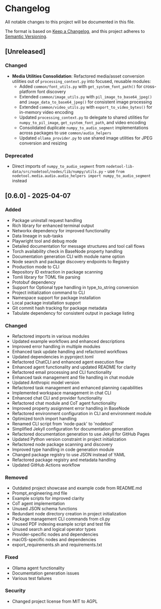 # Changelog

All notable changes to this project will be documented in this file.

The format is based on [Keep a Changelog](https://keepachangelog.com/en/1.0.0/),
and this project adheres to [Semantic Versioning](https://semver.org/spec/v2.0.0.html).

## [Unreleased]

### Changed

- **Media Utilities Consolidation**: Refactored media/asset conversion utilities out of `processing_context.py` into focused, reusable modules:
  - Added `common/font_utils.py` with `get_system_font_path()` for cross-platform font discovery
  - Extended `common/image_utils.py` with `pil_image_to_base64_jpeg()` and `image_data_to_base64_jpeg()` for consistent image processing
  - Extended `common/video_utils.py` with `export_to_video_bytes()` for in-memory video encoding
  - Updated `processing_context.py` to delegate to shared utilities for `numpy_to_pil_image`, `get_system_font_path`, and video encoding
  - Consolidated duplicate `numpy_to_audio_segment` implementations across packages to use `common/audio_helpers`
  - Updated `ollama_provider.py` to use shared image utilities for JPEG conversion and resizing

### Deprecated

- Direct imports of `numpy_to_audio_segment` from `nodetool-lib-data/src/nodetool/nodes/lib/numpy/utils.py` - use `from nodetool.media.audio.audio_helpers import numpy_to_audio_segment` instead

## [0.6.0] - 2025-04-07

### Added

- Package uninstall request handling
- Rich library for enhanced terminal output
- Networkx dependency for improved functionality
- Data lineage in sub-tasks
- Playwright tool and debug mode
- Detailed documentation for message structures and tool call flows
- Torch availability check in BaseNode property handling
- Documentation generation CLI with module name option
- Node search and package discovery endpoints to Registry
- Production mode to CLI
- Repository ID extraction in package scanning
- Tomli library for TOML file parsing
- Protobuf dependency
- Support for Optional type handling in type_to_string conversion
- Project initialization command to CLI
- Namespace support for package installation
- Local package installation support
- Git commit hash tracking for package metadata
- Tabulate dependency for consistent output in package listing

### Changed

- Refactored imports in various modules
- Updated example workflows and enhanced descriptions
- Improved error handling in multiple modules
- Enhanced task update handling and refactored workflows
- Updated dependencies in pyproject.toml
- Refactored ChatCLI and enhanced agent execution flow
- Enhanced agent functionality and updated README for clarity
- Refactored email processing and CLI functionality
- Enhanced task management and file handling in chat module
- Updated Anthropic model version
- Refactored task management and enhanced planning capabilities
- Implemented workspace management in chat CLI
- Enhanced chat CLI and provider functionality
- Refactored chat module and CoT agent functionality
- Improved property assignment error handling in BaseNode
- Refactored environment configuration in CLI and environment module
- Optimized torch import handling
- Renamed CLI script from 'node-pack' to 'nodetool'
- Simplified Jekyll configuration for documentation generation
- Refactored documentation generation to use Jekyll for GitHub Pages
- Updated Python version constraint in project initialization
- Refactored node package scanning and discovery
- Improved type handling in code generation module
- Changed package registry to use JSON instead of YAML
- Refactored package registry and metadata handling
- Updated GitHub Actions workflow

### Removed

- Outdated project showcase and example code from README.md
- Prompt_engineering.md file
- Example scripts for improved clarity
- CoT agent implementation
- Unused JSON schema functions
- Redundant node directory creation in project initialization
- Package management CLI commands from cli.py
- Unused PDF indexing example script and test file
- Unused search and logical operator types
- Provider-specific nodes and dependencies
- macOS-specific nodes and dependencies
- export_requirements.sh and requirements.txt

### Fixed

- Ollama agent functionality
- Documentation generation issues
- Various test failures

### Security

- Changed project license from MIT to AGPL
